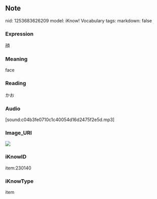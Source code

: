 ## Note
nid: 1253683626209
model: iKnow! Vocabulary
tags: 
markdown: false

### Expression
顔

### Meaning
face

### Reading
かお

### Audio
[sound:c04b3fe0710c1c40054d16d2475f2e5d.mp3]

### Image_URI
<img src="d5d01e1c67d013627e783ca0d871a326.jpg">

### iKnowID
item:230140

### iKnowType
item
